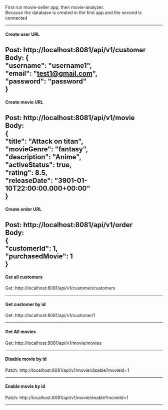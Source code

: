 First run movie-seller app, then movie-analyzer.  
Because the database is created in the first app and the second is connected

---

#### Create user URL  

Post: http://localhost:8081/api/v1/customer  
Body:
{  
"username": "username1",  
"email": "test1@gmail.com",  
"password": "password"  
}
---

#### Create movie URL  

Post: http://localhost:8081/api/v1/movie  
Body:  
{  
"title": "Attack on titan",  
"movieGenre": "fantasy",  
"description": "Anime",  
"activeStatus": true,  
"rating": 8.5,  
"releaseDate": "3901-01-10T22:00:00.000+00:00"  
}
---

#### Create order URL

Post: http://localhost:8081/api/v1/order  
Body:  
{  
"customerId": 1,  
"purchasedMovie": 1  
}
---

#### Get all customers

Get: http://localhost:8081/api/v1/customer/customers

---

#### Get customer by id

Get: http://localhost:8081/api/v1/customer/1

---

#### Get All movies

Get: http://localhost:8081/api/v1/movie/movies

---

#### Disable movie by id

Patch: http://localhost:8081/api/v1/movie/disable?movieId=1

---

#### Enable movie by id

Patch: http://localhost:8081/api/v1/movie/enable?movieId=1

---
